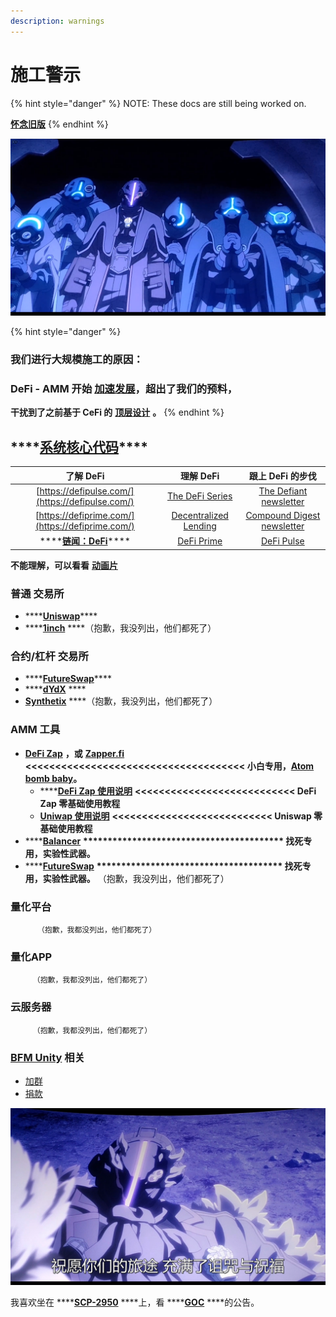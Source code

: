 ```yaml
---
description: warnings
---
```


# 施工警示

{% hint style="danger" %}
NOTE: These docs are still being worked on.        
  
   [**怀念旧版**](https://guhhhhaa.gitbook.io/bfm-unity-doc-v1/)
{% endhint %}

![](.gitbook/assets/9lddq5-60urxrz7it3cs1hc-u0.png)

{% hint style="danger" %}
### **我们进行大规模施工的原因：**

### **DeFi - AMM 开始** [**加速发展**](https://guhhhhaa.gitbook.io/bfm/guan-li-fa-zhan-lu-xian/amm-and-pooled-arbitrage)**，超出了我们的预料，**

**干扰到了之前基于 CeFi 的** [**顶层设计**](https://guhhhhaa.gitbook.io/bfm/guan-li-fa-zhan-lu-xian) **。**
{% endhint %}

##                      ****[**系统核心代码**](https://guhhhhaa.gitbook.io/bfm/ruan-jian-bfm-on-python)\*\*\*\*

| 了解 DeFi | 理解 DeFi | 跟上 DeFi 的步伐 |
| :---: | :---: | :---: |
| [https://defipulse.com/](https://defipulse.com/) | [The DeFi Series](https://link.zhihu.com/?target=https%3A//medium.com/alethio/the-defi-series-an-overview-of-the-ecosystem-and-major-protocols-da27d7b11191) | [The Defiant newsletter](https://link.zhihu.com/?target=https%3A//thedefiant.substack.com/) |
| [https://defiprime.com/](https://defiprime.com/) | [Decentralized Lending](https://link.zhihu.com/?target=https%3A//medium.com/dydxderivatives/decentralized-lending-an-overview-1e00fdc2d3ee) | [Compound Digest newsletter](https://link.zhihu.com/?target=https%3A//compound.substack.com/) |
| \*\*\*\*[**链闻：DeFi**](https://www.chainnews.com/tag_9336.htm)\*\*\*\* | [DeFi Prime](https://link.zhihu.com/?target=https%3A//defiprime.com/) | [DeFi Pulse](https://link.zhihu.com/?target=https%3A//defipulse.com/) |

**不能理解，可以看看** [**动画片**](https://www.agefans.tv/play/20200054?playid=2_1)

### 普通 交易所

* \*\*\*\*[**Uniswap**](https://uniswapdex.com/)\*\*\*\*
* \*\*\*\*[**1inch**](https://1inch.exchange/)  ****（抱歉，我没列出，他们都死了）

### 合约/杠杆 交易所

* \*\*\*\*[**FutureSwap**](https://exchange.futureswap.com/?src=0x6c5bfa4A535ab2B742520056C4A1912853C8f5B3)\*\*\*\*
* \*\*\*\*[**dYdX**](https://dydx.exchange/) ****
* [**Synthetix**](https://synthetix.io/)  ****（抱歉，我没列出，他们都死了）

### AMM 工具

* [**DeFi Zap**](https://defizap.com/zaps)  **，或** [**Zapper.fi** ](https://www.zapper.fi/)**&lt;&lt;&lt;&lt;&lt;&lt;&lt;&lt;&lt;&lt;&lt;&lt;&lt;&lt;&lt;&lt;&lt;&lt;&lt;&lt;&lt;&lt;&lt;&lt;&lt;&lt;&lt;&lt;&lt;&lt;&lt;&lt;&lt;&lt;&lt;&lt;&lt;   小白专用，**[**Atom bomb baby**](https://music.163.com/song?id=567215077&userid=273670441)**。**
  * \*\*\*\*[**DeFi Zap 使用说明**](https://www.fmz.com/bbs-topic/5371)  **&lt;&lt;&lt;&lt;&lt;&lt;&lt;&lt;&lt;&lt;&lt;&lt;&lt;&lt;&lt;&lt;&lt;&lt;&lt;&lt;&lt;&lt;&lt;&lt;&lt;&lt;&lt;   DeFi Zap 零基础使用教程**
  * [**Uniwap    使用说明**](https://www.chainnews.com/articles/522868612900.htm)   **&lt;&lt;&lt;&lt;&lt;&lt;&lt;&lt;&lt;&lt;&lt;&lt;&lt;&lt;&lt;&lt;&lt;&lt;&lt;&lt;&lt;&lt;&lt;&lt;&lt;&lt;&lt;   Uniswap 零基础使用教程**
* \*\*\*\*[**Balancer**](https://pools.balancer.exchange/#/list)  **\*\*\*\*\*\*\*\*\*\*\*\*\*\*\*\*\*\*\*\*\*\*\*\*\*\*\*\*\*\*\*\*\*\*\*\*\*\*\*\*\*    找死专用，实验性武器。**
* \*\*\*\*[**FutureSwap**](https://exchange.futureswap.com/?src=0x6c5bfa4A535ab2B742520056C4A1912853C8f5B3)  **\*\*\*\*\*\*\*\*\*\*\*\*\*\*\*\*\*\*\*\*\*\*\*\*\*\*\*\*\*\*\*\*\*\*\*\*\*\*    找死专用，实验性武器。**  （抱歉，我没列出，他们都死了）

### 量化平台

          （抱歉，我都没列出，他们都死了）

### 量化APP

         （抱歉，我都没列出，他们都死了）

### 云服务器

         （抱歉，我都没列出，他们都死了）

### [BFM Unity](https://guhhhhaa.gitbook.io/bfm/) 相关

* [加群](https://guhhhhaa.gitbook.io/bfm/ru-he-jia-ru-wo-men-de-tao-lun-qun-zu)
* [捐款](https://guhhhhaa.gitbook.io/bfm/juan-zeng)

![](.gitbook/assets/9lddq5-53hnx10z9wt3cs1hc-u0.png)

我喜欢坐在 ****[**SCP-2950**](https://www.bilibili.com/video/BV1ts411g7Qw) ****上，看 ****[**GOC**](https://www.bilibili.com/video/BV1gW411J7eP) ****的公告。

